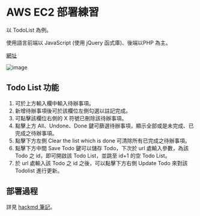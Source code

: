 # AWS EC2 部署練習

以 TodoList 為例。

使用語言前端以 JavaScript (使用 jQuery 函式庫)、後端以PHP 為主。

[網址](http://3.137.202.180/deploy-test/todolist/todo.html?id=1)

![image](https://github.com/YiHeng0221/deploy-test/blob/main/todolist.gif)

## Todo List 功能

1. 可於上方輸入欄中輸入待辦事項。
2. 新增待辦事項後可於該欄位左側勾選以註記完成。
3. 可點擊該欄位右側的 X 符號已刪除該待辦事項。
4. 點擊上方 All、Undone、Done 鍵可篩選待辦事項，顯示全部或是未完成、已完成之待辦事項。
5. 點擊下方左側 Clear the list which is done 可清除所有已完成之待辦事項。
6. 點擊下方中間 Save Todo 鍵可以儲存 Todo，下次於 url 處輸入參數，為該 Todo 之 id，即可開啟該 Todo List，並跳至 id+1 的空 Todo List。
7. 於 url 處輸入該 Todo 之 id 之後，可以點擊下方右側 Update Todo 來對該 Todolist 進行更新。

## 部署過程
詳見 [hackmd 筆記](https://hackmd.io/UzphGsZdTfSCTTR9mIIa6g)。

